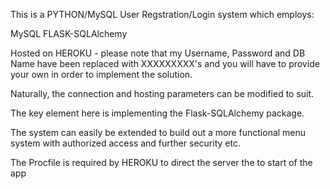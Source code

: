 This is a PYTHON/MySQL User Regstration/Login system which employs:

MySQL
FLASK-SQLAlchemy

Hosted on HEROKU - please note that my Username, Password and DB Name have been replaced with XXXXXXXXX's and you will have to provide your own in order to implement the solution.

Naturally, the connection and hosting parameters can be modified to suit.

The key element here is implementing the Flask-SQLAlchemy package.

The system can easily be extended to build out a more functional menu system with authorized access and further security etc.

The Procfile is required by HEROKU to direct the server the to start of the app
